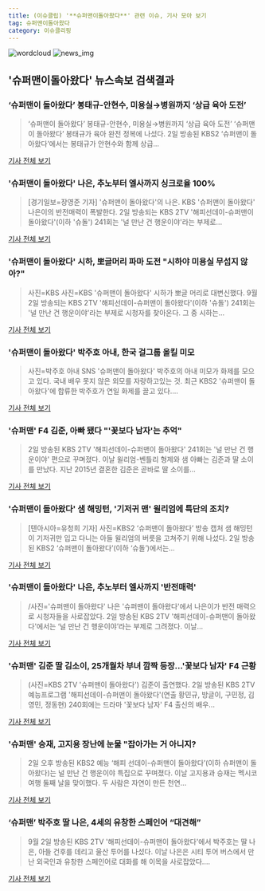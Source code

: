 ```yaml
---
title: (이슈클립) '**슈퍼맨이돌아왔다**' 관련 이슈, 기사 모아 보기
tag: 슈퍼맨이돌아왔다
category: 이슈클리핑
---
```

![wordcloud](https://s3.ap-northeast-2.amazonaws.com/lyrics101-wordcloud/2018-09-02-1535877993.png)
![news_img](https://user-images.githubusercontent.com/42597476/44507050-1206f400-a6e4-11e8-8d98-7ffbfebb353f.png)
## **'**슈퍼맨이돌아왔다**'** 뉴스속보 검색결과
### ‘슈퍼맨이 돌아왔다’ 봉태규-안현수, 미용실→병원까지 ‘상급 육아 도전’

>‘슈퍼맨이 돌아왔다’ 봉태규-안현수, 미용실→병원까지 ‘상급 육아 도전’ ‘슈퍼맨이 돌아왔다’ 봉태규가 육아 완전 정복에 나섰다. 2일 방송된 KBS2 ‘슈퍼맨이 돌아왔다’에서는 봉태규가 안현수와 함께 상급...

<a href="http://sports.donga.com/3/all/20180902/91802587/1" target="_blank">기사 전체 보기</a>

### '슈퍼맨이 돌아왔다' 나은, 추노부터 엘사까지 싱크로율 100%

>[경기일보=장영준 기자] '슈퍼맨이 돌아왔다'의 나은. KBS '슈퍼맨이 돌아왔다' 나은이의 반전매력이 폭발한다. 2일 방송되는 KBS 2TV '해피선데이-슈퍼맨이 돌아왔다'(이하 '슈돌') 241회는 '널 만난 건 행운이야'라는 부제로...

<a href="http://www.kyeonggi.com/?mod=news&act=articleView&idxno=1515127" target="_blank">기사 전체 보기</a>

### '슈퍼맨이 돌아왔다' 시하, 뽀글머리 파마 도전 "시하야 미용실 무섭지 않아?"

>사진=KBS 사진=KBS '슈퍼맨이 돌아왔다' 시하가 뽀글 머리로 대변신했다. 9월 2일 방송되는 KBS 2TV '해피선데이-슈퍼맨이 돌아왔다'(이하 '슈돌') 241회는 '널 만난 건 행운이야'라는 부제로 시청자를 찾아온다. 그 중 시하는...

<a href="http://www.joongboo.com/news/articleView.html?idxno=1283250" target="_blank">기사 전체 보기</a>

### '슈퍼맨이 돌아왔다' 박주호 아내, 한국 걸그룹 올킬 미모

>사진=박주호 아내 SNS '슈퍼맨이 돌아왔다' 박주호의 아내 미모가 화제를 모으고 있다. 국내 배우 못지 않은 외모를 자랑하고있는 것. 최근 KBS2 '슈퍼맨이 돌아왔다'에 합류한 박주호가 연일 화제를 끌고 있다....

<a href="http://www.nextdaily.co.kr/news/article.html?id=20180902800033" target="_blank">기사 전체 보기</a>

### '슈퍼맨' F4 김준, 아빠 됐다 "'꽃보다 남자'는 추억"

>2일 방송된 KBS 2TV '해피선데이-슈퍼맨이 돌아왔다' 241회는 '널 만난 건 행운이야' 편으로 꾸며졌다. 이날 윌리엄-벤틀리 형제와 샘 아빠는 김준과 딸 소이를 만났다. 지난 2015년 결혼한 김준은 곧바로 딸 소이를...

<a href="http://www.mydaily.co.kr/new_yk/html/read.php?newsid=201809021731714259&ext=na" target="_blank">기사 전체 보기</a>

### '슈퍼맨이 돌아왔다' 샘 해밍턴, '기저귀 맨' 윌리엄에 특단의 조치?

>[텐아시아=유청희 기자] 사진=KBS2 ‘슈퍼맨이 돌아왔다’ 방송 캡처 샘 해밍턴이 기저귀만 입고 다니는 아들 윌리엄의 버릇을 고쳐주기 위해 나섰다. 2일 방송된 KBS2 ‘슈퍼맨이 돌아왔다’(이하 ‘슈돌’)에서는...

<a href="http://www.tenasia.co.kr/archives/1559983" target="_blank">기사 전체 보기</a>

### '슈퍼맨이 돌아왔다' 나은, 추노부터 엘사까지 '반전매력'

>/사진='슈퍼맨이 돌아왔다' 나은 '슈퍼맨이 돌아왔다'에서 나은이가 반전 매력으로 시청자들을 사로잡았다. 2일 방송된 KBS 2TV '해피선데이-슈퍼맨이 돌아왔다'에서는 ‘널 만난 건 행운이야’라는 부제로 그려졌다. 이날...

<a href="http://star.mt.co.kr/stview.php?no=2018090217342085237" target="_blank">기사 전체 보기</a>

### '슈퍼맨' 김준 딸 김소이, 25개월차 부녀 깜짝 등장…'꽃보다 남자' F4 근황

>(사진=KBS 2TV '슈퍼맨이 돌아왔다') 김준이 출연했다. 2일 방송된 KBS 2TV 예능프로그램 '해피선데이-슈퍼맨이 돌아왔다'(연출 황민규, 방글이, 구민정, 김영민, 정동현) 240회에는 드라마 '꽃보다 남자' F4 출신의 배우...

<a href="http://www.slist.kr/news/articleView.html?idxno=44372" target="_blank">기사 전체 보기</a>

### '슈퍼맨' 승재, 고지용 장난에 눈물 "잡아가는 거 아니지?

>2일 오후 방송된 KBS2 예능 ‘해피 선데이-슈퍼맨이 돌아왔다’(이하 슈퍼맨이 돌아왔다)는 널 만난 건 행운이야 특집으로 꾸며졌다. 이날 고지용과 승재는 멕시코 여행 둘째 날을 맞이했다. 두 사람은 자연이 만든 천연...

<a href="http://www.osen.co.kr/article/G1110980667" target="_blank">기사 전체 보기</a>

### ‘슈퍼맨’ 박주호 딸 나은, 4세의 유창한 스페인어 “대견해”

>9월 2일 방송된 KBS 2TV '해피선데이-슈퍼맨이 돌아왔다'에서 박주호는 딸 나은, 아들 건후를 데리고 울산 투어를 나섰다. 이날 나은은 시티 투어 버스에서 만난 외국인과 유창한 스페인어로 대화를 해 이목을 사로잡았다....

<a href="http://www.newsen.com/news_view.php?uid=201809021640276710" target="_blank">기사 전체 보기</a>


